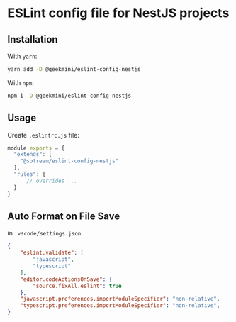 # ESLint config file for NestJS projects

## Installation

With `yarn`:

```bash
yarn add -D @geekmini/eslint-config-nestjs
```

With `npm`:

```bash
npm i -D @geekmini/eslint-config-nestjs
```

## Usage

Create `.eslintrc.js` file:

```js
module.exports = {
  "extends": [
    "@sotream/eslint-config-nestjs"
  ],
  "rules": {
      // overrides ...
  }
}
```

## Auto Format on File Save
in `.vscode/settings.json`
```json
{
    "eslint.validate": [
        "javascript",
        "typescript"
    ],
    "editor.codeActionsOnSave": {
        "source.fixAll.eslint": true
    },
    "javascript.preferences.importModuleSpecifier": "non-relative",
    "typescript.preferences.importModuleSpecifier": "non-relative",
}
``` 
